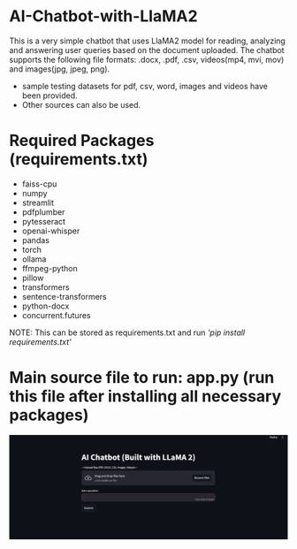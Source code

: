# AI-Chatbot-with-LlaMA2
This is a very simple chatbot that uses LlaMA2 model for reading, analyzing and answering user queries based on the document uploaded. The chatbot supports the following file formats: .docx, .pdf, .csv, videos(mp4, mvi, mov) and images(jpg, jpeg, png).

- sample testing datasets for pdf, csv, word, images and videos have been provided.
- Other sources can also be used.


# Required Packages (requirements.txt)
- faiss-cpu
- numpy
- streamlit
- pdfplumber
- pytesseract
- openai-whisper
- pandas
- torch
- ollama
- ffmpeg-python
- pillow
- transformers
- sentence-transformers
- python-docx
- concurrent.futures
  
NOTE: This can be stored as requirements.txt and run _'pip install requirements.txt'_

# Main source file to run: app.py (run this file after installing all necessary packages)
![App Screenshot](screenshots/main_page.jpg)


